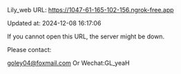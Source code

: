 Lily_web URL: https://1047-61-165-102-156.ngrok-free.app

Updated at: 2024-12-08 16:17:06

If you cannot open this URL, the server might be down.

Please contact: 

goley04@foxmail.com Or Wechat:GL_yeaH